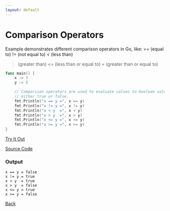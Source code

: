 ```yaml
---
layout: default
---
```


# Comparison Operators

Example demonstrates different comparison operators in Go, like:
== (equal to)
!= (not equal to)
< (less than)
> (greater than)
<= (less than or equal to)
>= (greater than or equal to)

```go
func main() {
	x := 3
	y := 5

	// Comparison operators are used to evaluate values to boolean value of
	// either true or false.
	fmt.Println("x == y =", x == y)
	fmt.Println("x != y =", x != y)
	fmt.Println("x < y  =", x < y)
	fmt.Println("x > y  =", x > y)
	fmt.Println("x <= y =", x <= y)
	fmt.Println("x >= y =", x >= y)
}
```


<a href='https://play.golang.org/p/4DDLxqsNZmg' target='_blank'>Try It Out</a>

[Source Code](https://github.com/sagar-jadhav/go-examples/blob/master/src/comparison-operators.go)

### Output

```
x == y = false
x != y = true
x < y  = true
x > y  = false
x <= y = true
x >= y = false
```

[Back](./)
